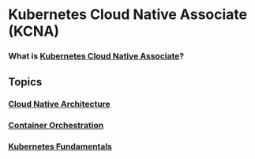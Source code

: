 # Kubernetes Cloud Native Associate (KCNA)
### What is [Kubernetes Cloud Native Associate](https://www.cncf.io/training/certification/kcna/)?


## Topics
### [Cloud Native Architecture](https://kevinsulatra.github.io/k8snotes/kcna_notes/cn_arch.html)
### [Container Orchestration](https://kevinsulatra.github.io/k8snotes/kcna_notes/container_orchestration.html)
### [Kubernetes Fundamentals](https://kevinsulatra.github.io/k8snotes/kcna_notes/k8s_fundamentals.html)
